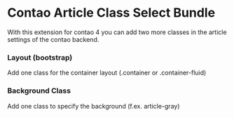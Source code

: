 # Contao Article Class Select Bundle
With this extension for contao 4 you can add two more classes in the article settings of the contao backend.

### Layout (bootstrap)
Add one class for the container layout (.container or .container-fluid)

### Background Class
Add one class to specify the background (f.ex. article-gray)
